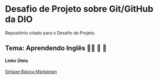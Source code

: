 # Desafio de Projeto sobre Git/GitHub da DIO
Repositório criado para o Desafio de Projeto.

## Tema: Aprendendo Inglês :guardsman: :closed_book: :green_book: 

#### Links Úteis

[Sintaxe Básica Markdown](https://www.markdownguide.org/basic-syntax/)
